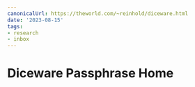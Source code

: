 ```yaml
---
canonicalUrl: https://theworld.com/~reinhold/diceware.html
date: '2023-08-15'
tags:
- research
- inbox
---
```


# Diceware Passphrase Home